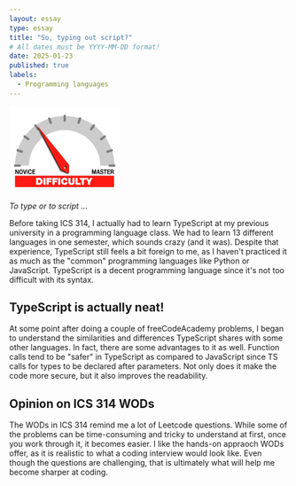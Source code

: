 ```yaml
---
layout: essay
type: essay
title: "So, typing out script?"
# All dates must be YYYY-MM-DD format!
date: 2025-01-23
published: true
labels:
  - Programming languages
---
```


<img width="200px" class="rounded float-start pe-4" src="../img/difficulty/degree_difficulty.jpg">

*To type or to script ...*

Before taking ICS 314, I actually had to learn TypeScript at my previous university in a programming language class. We had to learn 13 different languages in one semester, which sounds crazy (and it was). Despite that experience, TypeScript still feels a bit foreign to me, as I haven't practiced it as much as the "common" programming languages like Python or JavaScript. TypeScript is a decent programming language since it's not too difficult with its syntax. 

## TypeScript is actually neat! 
At some point after doing a couple of freeCodeAcademy problems, I began to understand the similarities and differences TypeScript shares with some other languages. In fact, there are some advantages to it as well. Function calls tend to be "safer" in TypeScript as compared to JavaScript since TS calls for types to be declared after parameters. Not only does it make the code more secure, but it also improves the readability. 

## Opinion on ICS 314 WODs 
The WODs in ICS 314 remind me a lot of Leetcode questions. While some of the problems can be time-consuming and tricky to understand at first, once you work through it, it becomes easier. I like the hands-on appraoch WODs offer, as it is realistic to what a coding interview would look like. Even though the questions are challenging, that is ultimately what will help me become sharper at coding. 
